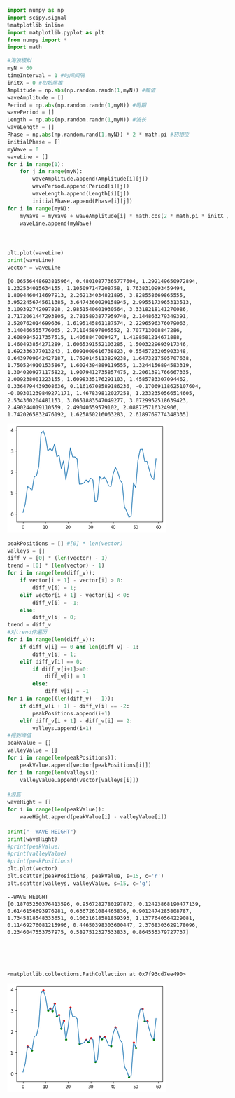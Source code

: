 ```python
import numpy as np
import scipy.signal
%matplotlib inline
import matplotlib.pyplot as plt
from numpy import *
import math
```


```python
#海浪模拟
myN = 60
timeInterval = 1 #时间间隔
initX = 0 #初始尾椎
Amplitude = np.abs(np.random.randn(1,myN)) #幅值
waveAmplitude = []
Period = np.abs(np.random.randn(1,myN)) #周期
wavePeriod = []
Length = np.abs(np.random.randn(1,myN)) #波长
waveLength = []
Phase = np.abs(np.random.rand(1,myN)) * 2 * math.pi #初相位
initialPhase = []
myWave = 0
waveLine = []
for i in range(1):
    for j in range(myN):
        waveAmplitude.append(Amplitude[i][j])
        wavePeriod.append(Period[i][j])
        waveLength.append(Length[i][j])
        initialPhase.append(Phase[i][j])
for i in range(myN):
    myWave = myWave + waveAmplitude[i] * math.cos(2 * math.pi * initX / waveLength[i] - 2 * math.pi * timeInterval / wavePeriod[i] + initialPhase[i])
    waveLine.append(myWave)


    
plt.plot(waveLine)
print(waveLine)
vector = waveLine
```

    [0.06556448693815964, 0.48010877365777604, 1.292149650972894, 1.232534015634155, 1.105097147208758, 1.7638310993459494, 1.8094460414697913, 2.262134034821895, 3.828558669865555, 3.9522456745611385, 3.6474360029158945, 2.9955173965313513, 3.109392742097828, 2.9851540601930564, 3.3318218141270086, 2.7172061447293805, 2.7815893877959748, 2.144863279349391, 2.520762014699636, 1.6195145861187574, 2.2296596376079063, 3.140466555776065, 2.711045897805552, 2.707713008847286, 2.6089845217357515, 1.4058847009427, 1.4198581214671888, 1.460493854271289, 1.6065391552103285, 1.5003229693917346, 1.692336377013243, 1.6091009616738823, 0.5545723205903348, 0.6439709042427187, 1.7620145113829238, 1.6473217505707638, 1.7505249101535867, 1.6024394889119555, 1.3244156894583319, 1.3040209271175822, 1.9079412735857475, 2.2061391766667335, 2.009238001223155, 1.6098335176291103, 1.4585783307094462, 0.3364794439308636, 0.11616708589186236, -0.17069118625107604, -0.09301239849271171, 1.467839812027258, 1.2332350566514605, 2.534360204481153, 3.0651883547049277, 3.0729952518639423, 2.490244019110559, 2.49040559579102, 2.088725716324906, 1.7420265832476192, 1.625850216063283, 2.6189769774348335]



![png](output_1_1.png)



```python
peakPositions = [] #[0] * len(vector)
valleys = []
diff_v = [0] * (len(vector) - 1)
trend = [0] * (len(vector) - 1)
for i in range(len(diff_v)):
    if vector[i + 1] - vector[i] > 0:
        diff_v[i] = 1;
    elif vector[i + 1] - vector[i] < 0:
        diff_v[i] = -1;
    else:
        diff_v[i] = 0;
trend = diff_v
#对trend作遍历
for i in range(len(diff_v)):
    if diff_v[i] == 0 and len(diff_v) - 1:
        diff_v[i] = 1;
    elif diff_v[i] == 0:
        if diff_v[i+1]>=0:
            diff_v[i] = 1
        else:
            diff_v[i] = -1
for i in range((len(diff_v) - 1)):
    if diff_v[i + 1] - diff_v[i] == -2:
        peakPositions.append(i+1)
    elif diff_v[i + 1] - diff_v[i] == 2:
        valleys.append(i+1)
#得到峰值
peakValue = []
valleyValue = []
for i in range(len(peakPositions)):
    peakValue.append(vector[peakPositions[i]])
for i in range(len(valleys)):
    valleyValue.append(vector[valleys[i]])

#浪高
waveHight = []
for i in range(len(peakValue)):
    waveHight.append(peakValue[i] - valleyValue[i])

print("--WAVE HEIGHT")
print(waveHight)
#print(peakValue)
#print(valleyValue)
#print(peakPositions)
plt.plot(vector)
plt.scatter(peakPositions, peakValue, s=15, c='r')
plt.scatter(valleys, valleyValue, s=15, c='g')
```

    --WAVE HEIGHT
    [0.18705250376413596, 0.9567282780297872, 0.12423868190477139, 0.6146156693976281, 0.6367261084465836, 0.9012474285808787, 1.7345818548333651, 0.10621618581859393, 1.1377640564229081, 0.11469276081215996, 0.44650398303600447, 2.3768303629178096, 0.2346047553757975, 0.5827512327533833, 0.864555379727737]





    <matplotlib.collections.PathCollection at 0x7f93cd7ee490>




![png](output_2_2.png)



```python

```


```python

```


```python

```


```python

```
